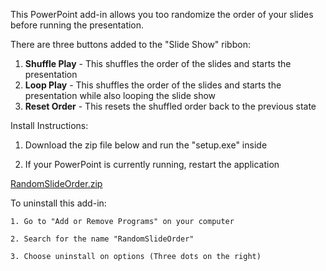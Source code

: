 This PowerPoint add-in allows you too randomize the order of your slides before running the presentation.

There are three buttons added to the "Slide Show" ribbon:
  1. **Shuffle Play** - This shuffles the order of the slides and starts the presentation
  2. **Loop Play**    - This shuffles the order of the slides and starts the presentation while also looping the slide show
  3. **Reset Order**  - This resets the shuffled order back to the previous state

Install Instructions:

  1. Download the zip file below and run the "setup.exe" inside

  2. If your PowerPoint is currently running, restart the application
   
[RandomSlideOrder.zip](https://github.com/windsparCPSC/RandomizeSlideOrder/files/14288497/RandomSlideOrder.zip)

To uninstall this add-in:

    1. Go to "Add or Remove Programs" on your computer
    
    2. Search for the name "RandomSlideOrder"
    
    3. Choose uninstall on options (Three dots on the right)
